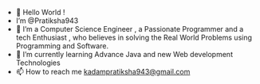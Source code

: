 - 👋 Hello World !
-  I’m @Pratiksha943
- 👀 I’m a Computer Science Engineer , a Passionate Programmer and a tech Enthusiast , who believes in solving the Real World Problems using Programming and Software.
- 🌱 I’m currently learning Advance Java and new Web development Technologies
- 📫 How to reach me kadampratiksha943@gmail.com
